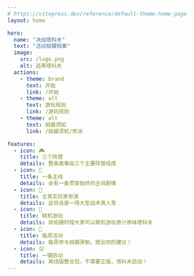 ```yaml
---
# https://vitepress.dev/reference/default-theme-home-page
layout: home

hero:
  name: "决战塔科夫"
  text: "活动拍摄档案"
  image:
    src: /logo.png
    alt: 逃离塔科夫
  actions:
    - theme: brand
      text: 开始
      link: /开始
    - theme: alt
      text: 游玩规则
      link: /游玩规则
    - theme: alt
      text: 拍摄须知
      link: /拍摄须知/熊派

features:
  - icon: 🎮
    title: 三个阵营
    details: 整条故事由三个主要阵营组成
  - icon: 🎯
    title: 一条主线
    details: 会有一条贯穿始终的主线剧情
  - icon: 🎦
    title: 全真实玩家参演
    details: 这将会是一场大型战术真人秀
  - icon: 🤘
    title: 联机游玩
    details: 非拍摄时段大家可以联机游玩原汁原味塔科夫
  - icon: 🚀
    title: 每周活动
    details: 每周参与拍摄录制，提出你的建议！
  - icon: 😲
    title: 一键启动
    details: 离线版整合包，不需要正版，塔科夫启动！
---
```

